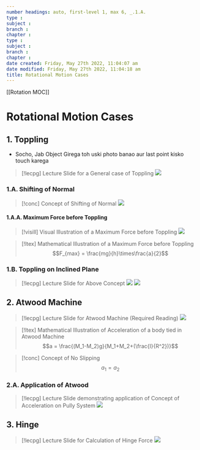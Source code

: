 ```yaml
---
number headings: auto, first-level 1, max 6, _.1.A.
type : 
subject : 
branch :
chapter :
type : 
subject : 
branch :
chapter :
date created: Friday, May 27th 2022, 11:04:07 am
date modified: Friday, May 27th 2022, 11:04:18 am
title: Rotational Motion Cases
---
```


[[Rotation MOC]]

# Rotational Motion Cases

## 1. Toppling
+ Socho, Jab Object Girega toh uski photo banao aur last point kisko touch karega
>[!lecpg] Lecture Slide for a General case of Toppling
>![](https://i.imgur.com/ki6lw3F.png)


### 1.A. Shifting of Normal
>[!conc] Concept of Shifting of Normal
>![](https://i.imgur.com/CPKDtQ6.png)

#### 1.A.A. Maximum Force before Toppling
>[!visill] Visual Illustration of a Maximum Force before Toppling
>![](https://i.imgur.com/iKgFggw.png)

>[!ltex] Mathematical Illustration of a Maximum Force before Toppling
>$$F_{max} = \frac{mg}{h}\times\frac{a}{2}$$


### 1.B. Toppling on Inclined Plane
>[!lecpg] Lecture Slide for Above Concept
>![](https://i.imgur.com/IlWTiNu.png)
>![](https://i.imgur.com/YJKM7Z2.png)





## 2. Atwood Machine
>[!lecpg] Lecture Slide for Atwood Machine (Required Reading)
>![](https://i.imgur.com/pnGsDUW.png)

>[!ltex] Mathematical Illustration of Acceleration of a body tied in Atwood Machine
>$$a = \frac{(M_1-M_2)g}{M_1+M_2+(\frac{I}{R^2})}$$

>[!conc] Concept of No Slipping
>$$a_1=a_2$$

### 2.A. Application of Atwood
>[!lecpg] Lecture Slide demonstrating application of Concept of Acceleration on Pully System
>![](https://i.imgur.com/snabais.png)


## 3. Hinge
>[!lecpg] Lecture Slide for Calculation of Hinge Force
>![](https://i.imgur.com/uRTtacQ.png)
